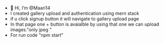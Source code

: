 - 👋 Hi, I’m @Maari14
-  I created gallery upload and authentication using mern stack
-  if u click signup button it will navigate to gallery upload page
-  In that page one + button is avaialble by using that one we can upload images."only jpeg "
-  For run code "npm start"
